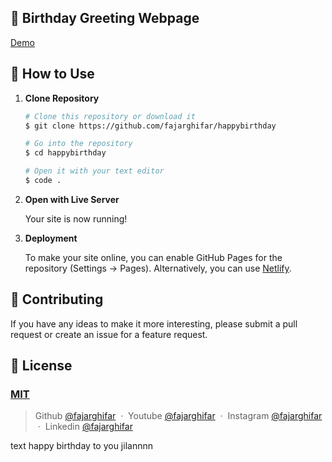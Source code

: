 ## 🎉 Birthday Greeting Webpage 

[Demo](https://fajarghifar.github.io/happybirthday/)

## 🚀 How to Use

1.  **Clone Repository**

    ```bash
    # Clone this repository or download it
    $ git clone https://github.com/fajarghifar/happybirthday

    # Go into the repository
    $ cd happybirthday

    # Open it with your text editor
    $ code .
    ```

2. **Open with Live Server**

    Your site is now running!

3. **Deployment**

    To make your site online, you can enable GitHub Pages for the repository (Settings -> Pages). Alternatively, you can use [Netlify](https://www.netlify.com/).

## 📝 Contributing

If you have any ideas to make it more interesting, please submit a pull request or create an issue for a feature request.

## 🤝 License

### [MIT](LICENSE)

> Github [@fajarghifar](https://github.com/fajarghifar) &nbsp;&middot;&nbsp;
> Youtube [@fajarghifar](https://www.youtube.com/@fajarghifar/) &nbsp;&middot;&nbsp;
> Instagram [@fajarghifar](https://instagram.com/fajarghifar) &nbsp;&middot;&nbsp;
> Linkedin [@fajarghifar](https://www.linkedin.com/in/fajarghifar/)

text happy birthday to you jilannnn